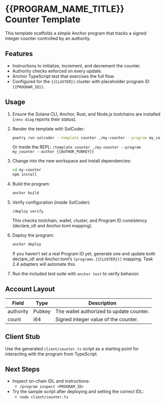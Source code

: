 # {{PROGRAM_NAME_TITLE}} Counter Template

This template scaffolds a simple Anchor program that tracks a signed integer counter controlled by an authority.

## Features

- Instructions to initialize, increment, and decrement the counter.
- Authority checks enforced on every update.
- Anchor TypeScript test that exercises the full flow.
- Configured for the `{{CLUSTER}}` cluster with placeholder program ID `{{PROGRAM_ID}}`.

## Usage

1. Ensure the Solana CLI, Anchor, Rust, and Node.js toolchains are installed (`/env diag` reports their status).
2. Render the template with SolCoder:

   ```bash
   poetry run solcoder --template counter ./my-counter --program my_counter --author {{AUTHOR_PUBKEY}}
   ```

   Or inside the REPL: `/template counter ./my-counter --program my_counter --author {{AUTHOR_PUBKEY}}`

3. Change into the new workspace and install dependencies:

   ```bash
   cd my-counter
   npm install
   ```

4. Build the program:

   ```bash
   anchor build
   ```

5. Verify configuration (inside SolCoder):

   ```
   /deploy verify
   ```
   This checks toolchain, wallet, cluster, and Program ID consistency (declare_id! and Anchor.toml mapping).

6. Deploy the program:

   ```bash
   anchor deploy
   ```
   If you haven’t set a real Program ID yet, generate one and update both declare_id! and Anchor.toml’s `[programs.{{CLUSTER}}]` mapping. Task 2.4 adapters will automate this.

7. Run the included test suite with `anchor test` to verify behavior.

## Account Layout

| Field      | Type    | Description                              |
| ---------- | ------- | ---------------------------------------- |
| authority  | Pubkey  | The wallet authorized to update counter. |
| count      | i64     | Signed integer value of the counter.     |

## Client Stub

Use the generated `client/counter.ts` script as a starting point for interacting with the program from TypeScript.

## Next Steps
- Inspect on-chain IDL and instructions:
  - `/program inspect <PROGRAM_ID>`
- Try the sample script after deploying and setting the correct IDL:
  - `node client/counter.ts`
